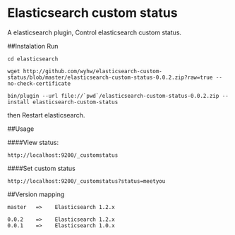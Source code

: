 Elasticsearch custom status
===========================

A elasticsearch plugin, Control elasticsearch custom status.

##Instalation
Run 

	cd elasticsearch

	wget http://github.com/wyhw/elasticsearch-custom-status/blob/master/elasticsearch-custom-status-0.0.2.zip?raw=true --no-check-certificate

	bin/plugin --url file://`pwd`/elasticsearch-custom-status-0.0.2.zip --install elasticsearch-custom-status

then Restart elasticsearch.

##Usage

####View status: 

	http://localhost:9200/_customstatus

####Set custom status

	http://localhost:9200/_customstatus?status=meetyou


##Version mapping

	master   =>    Elasticsearch 1.2.x

	0.0.2    =>    Elasticsearch 1.2.x
	0.0.1    =>    Elasticsearch 1.0.x


